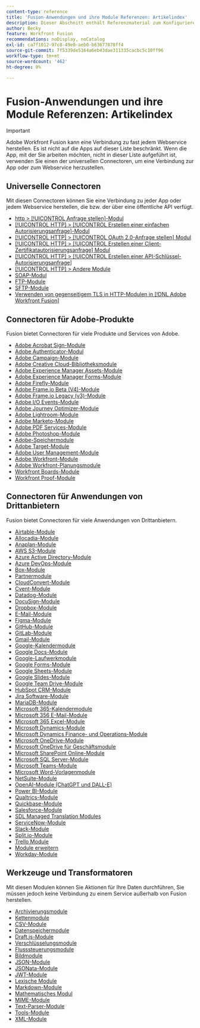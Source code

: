 ```yaml
---
content-type: reference
title: 'Fusion-Anwendungen und ihre Module Referenzen: Artikelindex'
description: Dieser Abschnitt enthält Referenzmaterial zum Konfigurieren bestimmter Module in Adobe Workfront Fusion.
author: Becky
feature: Workfront Fusion
recommendations: noDisplay, noCatalog
exl-id: ca7f1012-97c8-49e0-aeb0-b63677878ff4
source-git-commit: 7f5339de5164a6eb43dae311335cacbc5c10ff96
workflow-type: tm+mt
source-wordcount: '462'
ht-degree: 0%

---
```


# Fusion-Anwendungen und ihre Module Referenzen: Artikelindex

>[!IMPORTANT]
>
>Adobe Workfront Fusion kann eine Verbindung zu fast jedem Webservice herstellen. Es ist nicht auf die Apps auf dieser Liste beschränkt. Wenn die App, mit der Sie arbeiten möchten, nicht in dieser Liste aufgeführt ist, verwenden Sie einen der universellen Connectoren, um eine Verbindung zur App oder zum Webservice herzustellen.

## Universelle Connectoren

Mit diesen Connectoren können Sie eine Verbindung zu jeder App oder jedem Webservice herstellen, die bzw. der über eine öffentliche API verfügt.

* [http > [!UICONTROL Anfrage stellen]-Modul](/help/workfront-fusion/references/apps-and-modules/universal-connectors/http-module-make-a-request.md)
* [[!UICONTROL HTTP] > [!UICONTROL Erstellen einer einfachen Autorisierungsanfrage]-Modul](/help/workfront-fusion/references/apps-and-modules/universal-connectors/http-module-make-a-basic-auth-request.md)
* [[!UICONTROL HTTP] > [!UICONTROL OAuth 2.0-Anfrage stellen] Modul](/help/workfront-fusion/references/apps-and-modules/universal-connectors/http-module-make-an-oauth-2-request.md)
* [[!UICONTROL HTTP] > [!UICONTROL Erstellen einer Client-Zertifikatautorisierungsanfrage] Modul](/help/workfront-fusion/references/apps-and-modules/universal-connectors/http-module-make-a-client-cert-auth-request.md)
* [[!UICONTROL HTTP] > [!UICONTROL Erstellen einer API-Schlüssel-Autorisierungsanfrage]](/help/workfront-fusion/references/apps-and-modules/universal-connectors/http-module-make-an-api-key-auth-request.md)
* [[!UICONTROL HTTP] > Andere Module](/help/workfront-fusion/references/apps-and-modules/universal-connectors/http-modules.md)
* [SOAP-Modul](/help/workfront-fusion/references/apps-and-modules/universal-connectors/soap-module.md)
* [FTP-Module](/help/workfront-fusion/references/apps-and-modules/universal-connectors/ftp-modules.md)
* [SFTP-Module](/help/workfront-fusion/references/apps-and-modules/universal-connectors/sftp.md)
* [Verwenden von gegenseitigem TLS in HTTP-Modulen in [!DNL Adobe Workfront Fusion]](/help/workfront-fusion/references/apps-and-modules/universal-connectors/use-mtls-in-http-modules.md)

## Connectoren für Adobe-Produkte

Fusion bietet Connectoren für viele Produkte und Services von Adobe.

* [Adobe Acrobat Sign-Module](/help/workfront-fusion/references/apps-and-modules/adobe-connectors/adobe-sign-modules.md)
* [Adobe Authenticator-Modul](/help/workfront-fusion/references/apps-and-modules/adobe-connectors/adobe-authenticator-modules.md)
* [Adobe Campaign-Module](/help/workfront-fusion/references/apps-and-modules/adobe-connectors/adobe-campaign-classic-connector.md)
* [Adobe Creative Cloud-Bibliotheksmodule](/help/workfront-fusion/references/apps-and-modules/adobe-connectors/creative-cloud-libraries-modules.md)
* [Adobe Experience Manager Assets-Module](/help/workfront-fusion/references/apps-and-modules/adobe-connectors/aem-assets-modules.md)
* [Adobe Experience Manager Forms-Module](/help/workfront-fusion/references/apps-and-modules/adobe-connectors/aem-forms-modules.md)
* [Adobe Firefly-Module](/help/workfront-fusion/references/apps-and-modules/adobe-connectors/adobe-firefly-modules.md)
* [Adobe Frame.io Beta (V4)-Module](/help/workfront-fusion/references/apps-and-modules/adobe-connectors/frame-io-modules.md)
* [Adobe Frame.io Legacy (v3)-Module](/help/workfront-fusion/references/apps-and-modules/adobe-connectors/frame-io-modules.md)
* [Adobe I/O Events-Module](/help/workfront-fusion/references/apps-and-modules/adobe-connectors/adobe-io-events-modules.md)
* [Adobe Journey Optimizer-Module](/help/workfront-fusion/references/apps-and-modules/adobe-connectors/adobe-journey-optimizer-modules.md)
* [Adobe Lightroom-Module](/help/workfront-fusion/references/apps-and-modules/adobe-connectors/adobe-lightroom-modules.md)
* [Adobe Marketo-Module](/help/workfront-fusion/references/apps-and-modules/adobe-connectors/adobe-marketo-modules.md)
* [Adobe PDF Services-Module](/help/workfront-fusion/references/apps-and-modules/adobe-connectors/pdf-modules.md)
* [Adobe Photoshop-Module](/help/workfront-fusion/references/apps-and-modules/adobe-connectors/adobe-photoshop-modules.md)
* [Adobe-Speichermodule](/help/workfront-fusion/references/apps-and-modules/adobe-connectors/adobe-storage-modules.md)
* [Adobe Target-Module](/help/workfront-fusion/references/apps-and-modules/adobe-connectors/adobe-target-modules.md)
* [Adobe User Management-Module](/help/workfront-fusion/references/apps-and-modules/adobe-connectors/adobe-user-management-modules.md)
* [Adobe Workfront-Module](/help/workfront-fusion/references/apps-and-modules/adobe-connectors/workfront-modules.md)
* [Adobe Workfront-Planungsmodule](/help/workfront-fusion/references/apps-and-modules/adobe-connectors/workfront-planning-modules.md)
* [Workfront Boards-Module](/help/workfront-fusion/references/apps-and-modules/adobe-connectors/workfront-boards-modules.md)
* [Workfront Proof-Module](/help/workfront-fusion/references/apps-and-modules/adobe-connectors/workfront-proof-modules.md)

## Connectoren für Anwendungen von Drittanbietern

Fusion bietet Connectoren für viele Anwendungen von Drittanbietern.

* [Airtable-Module](/help/workfront-fusion/references/apps-and-modules/third-party-connectors/airtable-modules.md)
* [Allocadia-Module](/help/workfront-fusion/references/apps-and-modules/third-party-connectors/allocadia-modules.md)
* [Anaplan-Module](/help/workfront-fusion/references/apps-and-modules/third-party-connectors/anaplan-modules.md)
* [AWS S3-Module](/help/workfront-fusion/references/apps-and-modules/third-party-connectors/aws-s3-modules.md)
* [Azure Active Directory-Module](/help/workfront-fusion/references/apps-and-modules/third-party-connectors/azure-ad-modules.md)
* [Azure DevOps-Module](/help/workfront-fusion/references/apps-and-modules/third-party-connectors/azure-dev-ops.md)
* [Box-Module](/help/workfront-fusion/references/apps-and-modules/third-party-connectors/box-modules.md)
* [Partnermodule](/help/workfront-fusion/references/apps-and-modules/third-party-connectors/bynder-modules.md)
* [CloudConvert-Module](/help/workfront-fusion/references/apps-and-modules/third-party-connectors/cloud-convert-modules.md)
* [Cvent-Module](/help/workfront-fusion/references/apps-and-modules/third-party-connectors/cvent-modules.md)
* [Datadog-Module](/help/workfront-fusion/references/apps-and-modules/third-party-connectors/datadog-modules.md)
* [DocuSign-Module](/help/workfront-fusion/references/apps-and-modules/third-party-connectors/docusign-modules.md)
* [Dropbox-Module](/help/workfront-fusion/references/apps-and-modules/third-party-connectors/dropbox-modules.md)
* [E-Mail-Module](/help/workfront-fusion/references/apps-and-modules/third-party-connectors/email-modules.md)
* [Figma-Module](/help/workfront-fusion/references/apps-and-modules/third-party-connectors/figma-modules.md)
* [GitHub-Module](/help/workfront-fusion/references/apps-and-modules/third-party-connectors/github.md)
* [GitLab-Module](/help/workfront-fusion/references/apps-and-modules/third-party-connectors/gitlab-modules.md)
* [Gmail-Module](/help/workfront-fusion/references/apps-and-modules/third-party-connectors/gmail-modules.md)
* [Google-Kalendermodule](/help/workfront-fusion/references/apps-and-modules/third-party-connectors/google-calendar-modules.md)
* [Google Docs-Module](/help/workfront-fusion/references/apps-and-modules/third-party-connectors/google-docs-modules.md)
* [Google-Laufwerkmodule](/help/workfront-fusion/references/apps-and-modules/third-party-connectors/google-drive-modules.md)
* [Google Forms-Module](/help/workfront-fusion/references/apps-and-modules/third-party-connectors/google-forms-modules.md)
* [Google Sheets-Module](/help/workfront-fusion/references/apps-and-modules/third-party-connectors/google-sheets-modules.md)
* [Google Slides-Module](/help/workfront-fusion/references/apps-and-modules/third-party-connectors/google-slides-modules.md)
* [Google Team Drive-Module](/help/workfront-fusion/references/apps-and-modules/third-party-connectors/google-team-drive-modules.md)
* [HubSpot CRM-Module](/help/workfront-fusion/references/apps-and-modules/third-party-connectors/hubspot-crm-modules.md)
* [Jira Software-Module](/help/workfront-fusion/references/apps-and-modules/third-party-connectors/jira-software-modules.md)
* [MariaDB-Module](/help/workfront-fusion/references/apps-and-modules/third-party-connectors/mariadb-modules.md)
* [Microsoft 365-Kalendermodule](/help/workfront-fusion/references/apps-and-modules/third-party-connectors/microsoft-365-calendar-modules.md)
* [Microsoft 356 E-Mail-Module](/help/workfront-fusion/references/apps-and-modules/third-party-connectors/microsoft-365-email-modules.md)
* [Microsoft 365 Excel-Module](/help/workfront-fusion/references/apps-and-modules/third-party-connectors/microsoft-365-excel-modules.md)
* [Microsoft Dynamics-Module](/help/workfront-fusion/references/apps-and-modules/third-party-connectors/microsoft-dynamics-365-modules.md)
* [Microsoft Dynamics Finance- und Operations-Module](/help/workfront-fusion/references/apps-and-modules/third-party-connectors/dynamics-finance-operations-modules.md)
* [Microsoft OneDrive-Module](/help/workfront-fusion/references/apps-and-modules/third-party-connectors/microsoft-onedrive-modules.md)
* [Microsoft OneDrive für Geschäftsmodule](/help/workfront-fusion/references/apps-and-modules/third-party-connectors/microsoft-onedrive-for-business-modules.md)
* [Microsoft SharePoint Online-Module](/help/workfront-fusion/references/apps-and-modules/third-party-connectors/sharepoint-modules.md)
* [Microsoft SQL Server-Module](/help/workfront-fusion/references/apps-and-modules/third-party-connectors/microsoft-sql-server-modules.md)
* [Microsoft Teams-Module](/help/workfront-fusion/references/apps-and-modules/third-party-connectors/microsoft-teams-modules.md)
* [Microsoft Word-Vorlagenmodule](/help/workfront-fusion/references/apps-and-modules/third-party-connectors/microsoft-word-templates-modules.md)
* [NetSuite-Module](/help/workfront-fusion/references/apps-and-modules/third-party-connectors/netsuite.md)
* [OpenAI-Module (ChatGPT und DALL-E)](/help/workfront-fusion/references/apps-and-modules/third-party-connectors/openai-chatgpt-modules.md)
* [Power BI-Module](/help/workfront-fusion/references/apps-and-modules/third-party-connectors/powerbi-modules.md)
* [Qualtrics-Module](/help/workfront-fusion/references/apps-and-modules/third-party-connectors/qualtrics-modules.md)
* [Quickbase-Module](/help/workfront-fusion/references/apps-and-modules/third-party-connectors/quickbase-modules.md)
* [Salesforce-Module](/help/workfront-fusion/references/apps-and-modules/third-party-connectors/salesforce-modules.md)
* [SDL Managed Translation Modules](/help/workfront-fusion/references/apps-and-modules/third-party-connectors/sdl-managed-translation-modules.md)
* [ServiceNow-Module](/help/workfront-fusion/references/apps-and-modules/third-party-connectors/servicenow-modules.md)
* [Slack-Module](/help/workfront-fusion/references/apps-and-modules/third-party-connectors/slack-modules.md)
* [Split.io-Module](/help/workfront-fusion/references/apps-and-modules/third-party-connectors/split-io-modules.md)
* [Trello Module](/help/workfront-fusion/references/apps-and-modules/third-party-connectors/trello-modules.md)
* [Module erweitern](/help/workfront-fusion/references/apps-and-modules/third-party-connectors/widen-modules.md)
* [Workday-Module](/help/workfront-fusion/references/apps-and-modules/third-party-connectors/workday-modules.md)


## Werkzeuge und Transformatoren

Mit diesen Modulen können Sie Aktionen für Ihre Daten durchführen, Sie müssen jedoch keine Verbindung zu einem Service außerhalb von Fusion herstellen.

* [Archivierungsmodule](/help/workfront-fusion/references/apps-and-modules/tools-and-transformers/archive-modules.md)
* [Kettenmodule](/help/workfront-fusion/references/apps-and-modules/tools-and-transformers/chain-modules.md)
* [CSV-Module](/help/workfront-fusion/references/apps-and-modules/tools-and-transformers/csv.md)
* [Datenspeichermodule](/help/workfront-fusion/references/apps-and-modules/tools-and-transformers/data-store-modules.md)
* [Draft.js-Module](/help/workfront-fusion/references/apps-and-modules/tools-and-transformers/draft-js-modules.md)
* [Verschlüsselungsmodule](/help/workfront-fusion/references/apps-and-modules/tools-and-transformers/encryptor-modules.md)
* [Flusssteuerungsmodule](/help/workfront-fusion/references/apps-and-modules/tools-and-transformers/flow-control.md)
* [Bildmodule](/help/workfront-fusion/references/apps-and-modules/tools-and-transformers/image-module.md)
* [JSON-Module](/help/workfront-fusion/references/apps-and-modules/tools-and-transformers/json-modules.md)
* [JSONata-Module](/help/workfront-fusion/references/apps-and-modules/tools-and-transformers/jsonata-module.md)
* [JWT-Module](/help/workfront-fusion/references/apps-and-modules/tools-and-transformers/jwt-modules.md)
* [Lexische Module](/help/workfront-fusion/references/apps-and-modules/tools-and-transformers/lexical-modules.md)
* [Markdown-Module](/help/workfront-fusion/references/apps-and-modules/tools-and-transformers/markdown-modules.md)
* [Mathematisches Modul](/help/workfront-fusion/references/apps-and-modules/tools-and-transformers/math-module.md)
* [MIME-Module](/help/workfront-fusion/references/apps-and-modules/tools-and-transformers/mime.md)
* [Text-Parser-Module](/help/workfront-fusion/references/apps-and-modules/tools-and-transformers/text-parser.md)
* [Tools-Module](/help/workfront-fusion/references/apps-and-modules/tools-and-transformers/tools-modules.md)
* [XML-Module](/help/workfront-fusion/references/apps-and-modules/tools-and-transformers/xml-modules.md)
